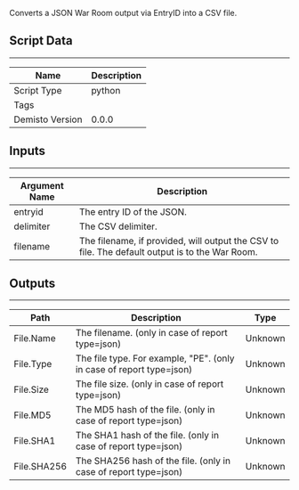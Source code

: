 Converts a JSON War Room output via EntryID into a CSV file.
## Script Data
---

| **Name** | **Description** |
| --- | --- |
| Script Type | python |
| Tags |  |
| Demisto Version | 0.0.0 |

## Inputs
---

| **Argument Name** | **Description** |
| --- | --- |
| entryid | The entry ID of the JSON. |
| delimiter | The CSV delimiter. |
| filename | The filename, if provided, will output the CSV to file. The default output is to the War Room. |

## Outputs
---

| **Path** | **Description** | **Type** |
| --- | --- | --- |
| File.Name | The filename. (only in case of report type=json) | Unknown |
| File.Type | The file type. For example, "PE". (only in case of report type=json) | Unknown |
| File.Size | The file size. (only in case of report type=json) | Unknown |
| File.MD5 | The MD5 hash of the file. (only in case of report type=json) | Unknown |
| File.SHA1 | The SHA1 hash of the file. (only in case of report type=json) | Unknown |
| File.SHA256 | The SHA256 hash of the file. (only in case of report type=json) | Unknown |

